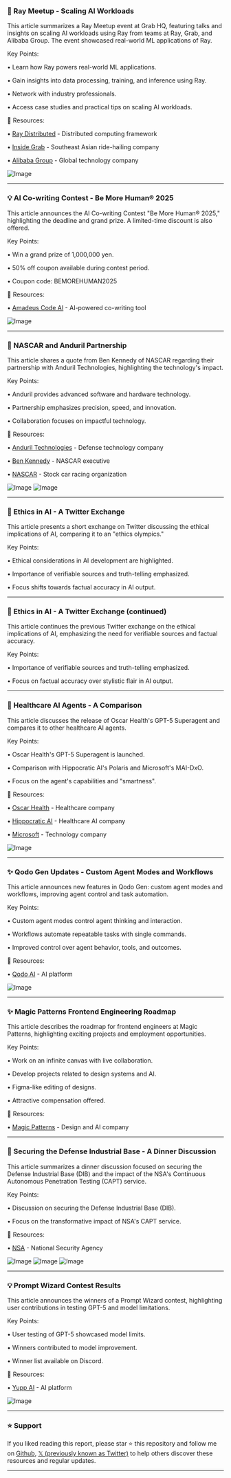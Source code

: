 ### 🚀 Ray Meetup - Scaling AI Workloads

This article summarizes a Ray Meetup event at Grab HQ, featuring talks and insights on scaling AI workloads using Ray from teams at Ray, Grab, and Alibaba Group.  The event showcased real-world ML applications of Ray.

Key Points:

• Learn how Ray powers real-world ML applications.


• Gain insights into data processing, training, and inference using Ray.


• Network with industry professionals.


• Access case studies and practical tips on scaling AI workloads.


🔗 Resources:

• [Ray Distributed](https://x.com/raydistributed) -  Distributed computing framework


• [Inside Grab](https://x.com/InsideGrab) -  Southeast Asian ride-hailing company


• [Alibaba Group](https://x.com/AlibabaGroup) -  Global technology company


![Image](https://pbs.twimg.com/media/GyWgDKca4AQhXVS?format=png&name=small)


---
### 💡 AI Co-writing Contest - Be More Human® 2025

This article announces the AI Co-writing Contest "Be More Human® 2025," highlighting the deadline and grand prize. A limited-time discount is also offered.

Key Points:

• Win a grand prize of 1,000,000 yen.


• 50% off coupon available during contest period.


• Coupon code: BEMOREHUMAN2025


🔗 Resources:

• [Amadeus Code AI](https://x.com/AmadeusCodeAI) - AI-powered co-writing tool


![Image](https://pbs.twimg.com/amplify_video_thumb/1955770354057498627/img/fbUSf5N4XclxO-Fb.jpg)


---
### 🤖 NASCAR and Anduril Partnership

This article shares a quote from Ben Kennedy of NASCAR regarding their partnership with Anduril Technologies, highlighting the technology's impact.

Key Points:

• Anduril provides advanced software and hardware technology.


• Partnership emphasizes precision, speed, and innovation.


• Collaboration focuses on impactful technology.


🔗 Resources:

• [Anduril Technologies](https://x.com/anduriltech) -  Defense technology company


• [Ben Kennedy](https://x.com/BenKennedy33) - NASCAR executive


• [NASCAR](https://x.com/NASCAR) -  Stock car racing organization


![Image](https://pbs.twimg.com/amplify_video_thumb/1956107065249898496/img/BhLOGMqVw5rZvjv5.jpg)
![Image](https://pbs.twimg.com/media/GyUSGCMWYAU7gS7?format=jpg&name=240x240)


---
### 🤖 Ethics in AI - A Twitter Exchange

This article presents a short exchange on Twitter discussing the ethical implications of AI, comparing it to an "ethics olympics."

Key Points:

•  Ethical considerations in AI development are highlighted.


• Importance of verifiable sources and truth-telling emphasized.


• Focus shifts towards factual accuracy in AI output.


---
### 🤖 Ethics in AI - A Twitter Exchange (continued)

This article continues the previous Twitter exchange on the ethical implications of AI, emphasizing the need for verifiable sources and factual accuracy.


Key Points:

• Importance of verifiable sources and truth-telling emphasized.


• Focus on factual accuracy over stylistic flair in AI output.


---
### 🤖 Healthcare AI Agents - A Comparison

This article discusses the release of Oscar Health's GPT-5 Superagent and compares it to other healthcare AI agents.


Key Points:

• Oscar Health's GPT-5 Superagent is launched.


• Comparison with Hippocratic AI's Polaris and Microsoft's MAI-DxO.


•  Focus on the agent's capabilities and "smartness".


🔗 Resources:

• [Oscar Health](https://x.com/OscarHealth) -  Healthcare company


• [Hippocratic AI](https://x.com/hippocraticai) -  Healthcare AI company


• [Microsoft](https://x.com/Microsoft) -  Technology company


![Image](https://pbs.twimg.com/media/GyVuR9CW8AA5Ao2?format=jpg&name=small)


---
### ✨ Qodo Gen Updates - Custom Agent Modes and Workflows

This article announces new features in Qodo Gen: custom agent modes and workflows, improving agent control and task automation.


Key Points:

• Custom agent modes control agent thinking and interaction.


• Workflows automate repeatable tasks with single commands.


• Improved control over agent behavior, tools, and outcomes.


🔗 Resources:

• [Qodo AI](https://x.com/QodoAI) -  AI platform


![Image](https://pbs.twimg.com/amplify_video_thumb/1956087477908754437/img/l6dwKPxgtF4Y1HZh.jpg)


---
### ✨ Magic Patterns Frontend Engineering Roadmap

This article describes the roadmap for frontend engineers at Magic Patterns, highlighting exciting projects and employment opportunities.


Key Points:

• Work on an infinite canvas with live collaboration.


• Develop projects related to design systems and AI.


•  Figma-like editing of designs.


•  Attractive compensation offered.


🔗 Resources:

• [Magic Patterns](https://x.com/magicpatterns) -  Design and AI company


---
### 🤖 Securing the Defense Industrial Base - A Dinner Discussion

This article summarizes a dinner discussion focused on securing the Defense Industrial Base (DIB) and the impact of the NSA's Continuous Autonomous Penetration Testing (CAPT) service.

Key Points:

•  Discussion on securing the Defense Industrial Base (DIB).


•  Focus on the transformative impact of NSA's CAPT service.


🔗 Resources:

• [NSA](https://x.com/NSAGov) -  National Security Agency


![Image](https://pbs.twimg.com/media/GyVtrbZWYAE4k7R?format=jpg&name=small)
![Image](https://pbs.twimg.com/media/GyVtsnhWUAEUogN?format=jpg&name=360x360)
![Image](https://pbs.twimg.com/media/GyVtt1yWoAY-cut?format=jpg&name=360x360)


---
### 💡 Prompt Wizard Contest Results

This article announces the winners of a Prompt Wizard contest, highlighting user contributions in testing GPT-5 and model limitations.

Key Points:

•  User testing of GPT-5 showcased model limits.


•  Winners contributed to model improvement.


• Winner list available on Discord.


🔗 Resources:

• [Yupp AI](https://x.com/yupp_ai) -  AI platform


![Image](https://pbs.twimg.com/media/GyVdQTYaAAAT7IP?format=jpg&name=small)


---

### ⭐️ Support

If you liked reading this report, please star ⭐️ this repository and follow me on [Github](https://github.com/Drix10), [𝕏 (previously known as Twitter)](https://x.com/DRIX_10_) to help others discover these resources and regular updates.

---